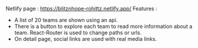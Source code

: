 Netlify page : https://blitznhope-rohittz.netlify.app/
Features :
- A list of 20 teams are shown using an api.
- There is a button to explore each team to read more information about a team. React-Router is used to change paths or urls.
- On detail page, social links are used with real media links.